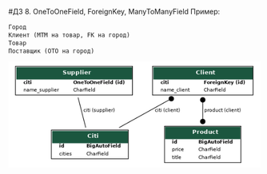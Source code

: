 #ДЗ 8. OneToOneField, ForeignKey, ManyToManyField 
Пример:

    Город
    Клиент (MTM на товар, FK на город)
    Товар
    Поставщик (OTO на город)
![Image alt](https://github.com/Dimentiu/Django-catalog/blob/catalog/my_project_subsystem.png)
